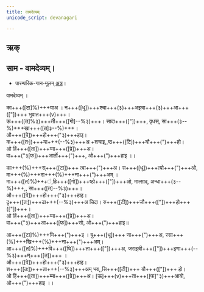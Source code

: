 ```yaml
---
title: वामदेव्यम्  
unicode_script: devanagari  

---
```


## ऋक्

<div class="js_include" url="../../Rk/kayA_nash_chitra/"  newLevelForH1="3" includeTitle="false"> </div>


## साम - वामदेव्यम्।

- पारम्परिक-गान-मूलम् [अत्र](https://sanskritdocuments.org/sites/pssramanujaswamy/VIVAAHA%20UPANAYANA%20SAAMAANI.pdf&sa=D&ust=1542425956221000)।

<div class="audioEmbed"  caption="रामानुजार्यः 1974 " src="https://archive
.org/download/jaiminIya-sAma-gAna-paravastu-tradition-rAmAnuja/vAmadevyam.mp3"></div>
<div class="audioEmbed"  caption="गोपालार्यः 2015  " src="https://archive
.org/download/jaiminIya-sAma-gAna-paravastu-tradition-gopAla-2015/vAmadevyam.mp3"></div>
<div class="audioEmbed"  caption="गोपालपवनयोर् अनुवचनम् 2015 1x" src="https://archive
.org/download/jaiminIya-sAma-gAna-paravastu-tradition-anuvachanam-gopAla-pavana-2015/vAmadevyam.mp3"></div>
<div class="audioEmbed"  caption="गोपालपवनयोर् अनुवचनम् 2015 1.5x" src="https://archive
.org/download/jaiminIya-sAma-gAna-paravastu-tradition-anuvachanam-gopAla-pavana-2015-150p-speed/vAmadevyam.mp3"></div>

वामदेव्यम् ।

का+++([टा]%)+++याअ । न+++([धू])+++श्चा+++(३)+++अइत्रा+++(३)+++आ+++(["])+++ भुवात+++(v)+++।  
ऊ+++([त]%३)+++ती+++([गो]--%३)+++। सादा+++(["])+++, वृधस्, सा+++(३--%)+++खा+++([त]३--%)+++।  
औ+++([पे])+++हो+++("३)+++हाइ।  
क+++([तः])+++या+++(--%३)+++अ +शचाइ,,ष्ठ+++([टि])+++यौ+++(")+++हो।  
ओ हिं+++([ता])+++म्मा+++([प्रे])+++अ।  
वा+++("३[फ])+++आर्तो+++(")+++, ओ+++(")+++हाइ ।।

का+++(%)+++स्+++([टा])+++ त्वा+++(")+++अ। स+++([धू])+++त्यो+++(")+++ओ, मा+++(%)+++दा+++(%)+++ना+++(")+++अम् ।  
मा+++([त]%)+++ं,हि+++([गो])+++ष्ठो+++(["])+++ओ, मात्साद्, अन्धा+++(३--%)+++,, सा+++([त]--%३)+++।  
औ+++([पे])+++हो+++("३)+++हाइ।  
दृ+++([तः])+++ढा+++(--%३)+++अ चिदा। रु+++([टी])+++जौ+++(["])+++हो+++(["])+++।  
ओ हिं+++([ता])+++म्मा+++([प्रे])+++अ।  
वा+++("३)+++आ+++([फ])+++सो, ओ+++(")+++हाइ॥

आ+++([टा]%)+++भि+++(")+++इ । षु+++([धू])+++ णा+++(")+++अ, स्सा+++(%)+++खि+++(%)+++ना+++(")+++अम्।  
आ+++([त]%)+++वि+++([घि])+++ता+++(["])+++अ, जराइत्री+++(["])+++इणा+++(--%३)+++म्+++([त])+++ ।  
औ+++([पे])+++हो+++("३)+++हाइ।  
श+++([तः])+++ता+++(--%३)+++अम् भव,,सि+++([टी])+++ यौ+++(["])+++ हो।  
ओ हिं+++([ता])+++म्मा+++([प्रे])+++अ।
[ऊ]+++(v)+++ता+++([फ]"३)+++आयो, ओ+++(")+++हाइ ।।
